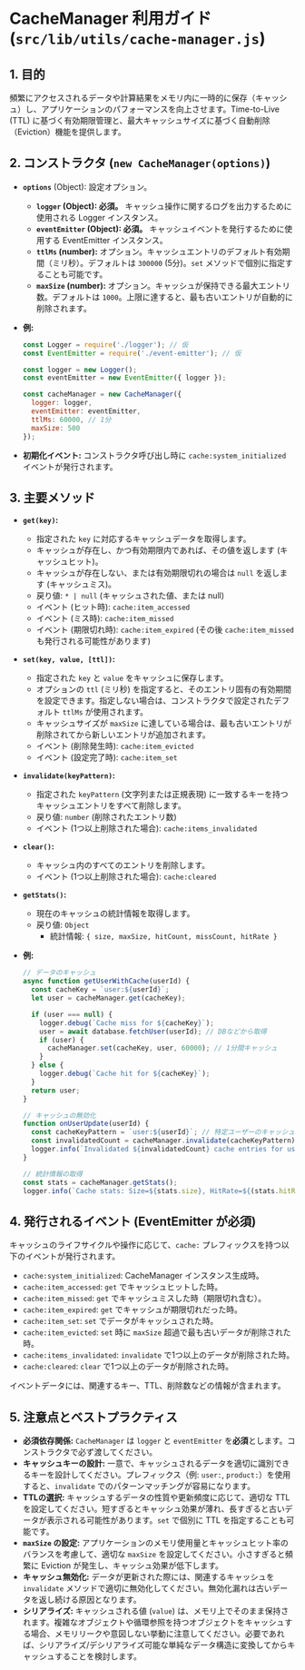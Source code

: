 # CacheManager 利用ガイド (`src/lib/utils/cache-manager.js`)

## 1. 目的

頻繁にアクセスされるデータや計算結果をメモリ内に一時的に保存（キャッシュ）し、アプリケーションのパフォーマンスを向上させます。Time-to-Live (TTL) に基づく有効期限管理と、最大キャッシュサイズに基づく自動削除（Eviction）機能を提供します。

## 2. コンストラクタ (`new CacheManager(options)`)

*   **`options`** (Object): 設定オプション。
    *   **`logger` (Object): 必須。** キャッシュ操作に関するログを出力するために使用される Logger インスタンス。
    *   **`eventEmitter` (Object): 必須。** キャッシュイベントを発行するために使用する EventEmitter インスタンス。
    *   **`ttlMs` (number):** オプション。キャッシュエントリのデフォルト有効期間（ミリ秒）。デフォルトは `300000` (5分)。`set` メソッドで個別に指定することも可能です。
    *   **`maxSize` (number):** オプション。キャッシュが保持できる最大エントリ数。デフォルトは `1000`。上限に達すると、最も古いエントリが自動的に削除されます。

*   **例:**
    ```javascript
    const Logger = require('./logger'); // 仮
    const EventEmitter = require('./event-emitter'); // 仮

    const logger = new Logger();
    const eventEmitter = new EventEmitter({ logger });

    const cacheManager = new CacheManager({
      logger: logger,
      eventEmitter: eventEmitter,
      ttlMs: 60000, // 1分
      maxSize: 500
    });
    ```
*   **初期化イベント:** コンストラクタ呼び出し時に `cache:system_initialized` イベントが発行されます。

## 3. 主要メソッド

*   **`get(key)`:**
    *   指定された `key` に対応するキャッシュデータを取得します。
    *   キャッシュが存在し、かつ有効期限内であれば、その値を返します (キャッシュヒット)。
    *   キャッシュが存在しない、または有効期限切れの場合は `null` を返します (キャッシュミス)。
    *   戻り値: `* | null` (キャッシュされた値、または null)
    *   イベント (ヒット時): `cache:item_accessed`
    *   イベント (ミス時): `cache:item_missed`
    *   イベント (期限切れ時): `cache:item_expired` (その後 `cache:item_missed` も発行される可能性があります)
*   **`set(key, value, [ttl])`:**
    *   指定された `key` と `value` をキャッシュに保存します。
    *   オプションの `ttl` (ミリ秒) を指定すると、そのエントリ固有の有効期間を設定できます。指定しない場合は、コンストラクタで設定されたデフォルト `ttlMs` が使用されます。
    *   キャッシュサイズが `maxSize` に達している場合は、最も古いエントリが削除されてから新しいエントリが追加されます。
    *   イベント (削除発生時): `cache:item_evicted`
    *   イベント (設定完了時): `cache:item_set`
*   **`invalidate(keyPattern)`:**
    *   指定された `keyPattern` (文字列または正規表現) に一致するキーを持つキャッシュエントリをすべて削除します。
    *   戻り値: `number` (削除されたエントリ数)
    *   イベント (1つ以上削除された場合): `cache:items_invalidated`
*   **`clear()`:**
    *   キャッシュ内のすべてのエントリを削除します。
    *   イベント (1つ以上削除された場合): `cache:cleared`
*   **`getStats()`:**
    *   現在のキャッシュの統計情報を取得します。
    *   戻り値: `Object`
        *   統計情報: `{ size, maxSize, hitCount, missCount, hitRate }`

*   **例:**
    ```javascript
    // データのキャッシュ
    async function getUserWithCache(userId) {
      const cacheKey = `user:${userId}`;
      let user = cacheManager.get(cacheKey);

      if (user === null) {
        logger.debug(`Cache miss for ${cacheKey}`);
        user = await database.fetchUser(userId); // DBなどから取得
        if (user) {
          cacheManager.set(cacheKey, user, 60000); // 1分間キャッシュ
        }
      } else {
        logger.debug(`Cache hit for ${cacheKey}`);
      }
      return user;
    }

    // キャッシュの無効化
    function onUserUpdate(userId) {
      const cacheKeyPattern = `user:${userId}`; // 特定ユーザーのキャッシュを無効化
      const invalidatedCount = cacheManager.invalidate(cacheKeyPattern);
      logger.info(`Invalidated ${invalidatedCount} cache entries for user ${userId}`);
    }

    // 統計情報の取得
    const stats = cacheManager.getStats();
    logger.info(`Cache stats: Size=${stats.size}, HitRate=${(stats.hitRate * 100).toFixed(1)}%`);
    ```

## 4. 発行されるイベント (EventEmitter が必須)

キャッシュのライフサイクルや操作に応じて、`cache:` プレフィックスを持つ以下のイベントが発行されます。

*   `cache:system_initialized`: CacheManager インスタンス生成時。
*   `cache:item_accessed`: `get` でキャッシュヒットした時。
*   `cache:item_missed`: `get` でキャッシュミスした時（期限切れ含む）。
*   `cache:item_expired`: `get` でキャッシュが期限切れだった時。
*   `cache:item_set`: `set` でデータがキャッシュされた時。
*   `cache:item_evicted`: `set` 時に `maxSize` 超過で最も古いデータが削除された時。
*   `cache:items_invalidated`: `invalidate` で1つ以上のデータが削除された時。
*   `cache:cleared`: `clear` で1つ以上のデータが削除された時。

イベントデータには、関連するキー、TTL、削除数などの情報が含まれます。

## 5. 注意点とベストプラクティス

*   **必須依存関係:** `CacheManager` は `logger` と `eventEmitter` を**必須**とします。コンストラクタで必ず渡してください。
*   **キャッシュキーの設計:** 一意で、キャッシュされるデータを適切に識別できるキーを設計してください。プレフィックス（例: `user:`, `product:`）を使用すると、`invalidate` でのパターンマッチングが容易になります。
*   **TTLの選択:** キャッシュするデータの性質や更新頻度に応じて、適切な TTL を設定してください。短すぎるとキャッシュ効果が薄れ、長すぎると古いデータが表示される可能性があります。`set` で個別に TTL を指定することも可能です。
*   **`maxSize` の設定:** アプリケーションのメモリ使用量とキャッシュヒット率のバランスを考慮して、適切な `maxSize` を設定してください。小さすぎると頻繁に Eviction が発生し、キャッシュ効果が低下します。
*   **キャッシュ無効化:** データが更新された際には、関連するキャッシュを `invalidate` メソッドで適切に無効化してください。無効化漏れは古いデータを返し続ける原因となります。
*   **シリアライズ:** キャッシュされる値 (`value`) は、メモリ上でそのまま保持されます。複雑なオブジェクトや循環参照を持つオブジェクトをキャッシュする場合、メモリリークや意図しない挙動に注意してください。必要であれば、シリアライズ/デシリアライズ可能な単純なデータ構造に変換してからキャッシュすることを検討します。